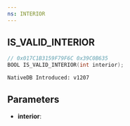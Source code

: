 ```yaml
---
ns: INTERIOR
---
```

## IS_VALID_INTERIOR

```c
// 0x017C1B3159F79F6C 0x39C0B635
BOOL IS_VALID_INTERIOR(int interior);
```

```
NativeDB Introduced: v1207
```

## Parameters
* **interior**:

